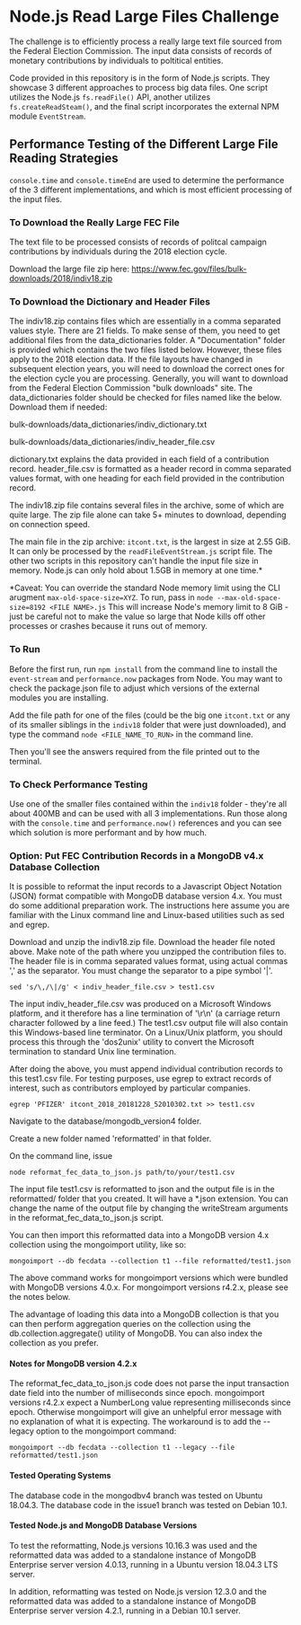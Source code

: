 # Node.js Read Large Files Challenge

The challenge is to efficiently process a really large text file sourced from the Federal Election Commission. The input data consists of records of monetary contributions by individuals to poltitical entities. 
  
Code provided in this repository is in the form of Node.js scripts. They showcase 3 different approaches to process big data files. One script utilizes the Node.js `fs.readFile()` API, another utilizes `fs.createReadSteam()`, and the final script incorporates the external NPM module `EventStream`.

## Performance Testing of the Different Large File Reading Strategies

`console.time` and `console.timeEnd` are used to determine the performance of the 3 different implementations, and which is most efficient processing of the input files.

### To Download the Really Large FEC File

The text file to be processed consists of records of politcal campaign contributions by individuals during the 2018 election cycle.

Download the large file zip here: https://www.fec.gov/files/bulk-downloads/2018/indiv18.zip

### To Download the Dictionary and Header Files 

The indiv18.zip contains files which are essentially in a comma separated values style. There are 21 fields. To make sense of them, you need to get additional files from the data_dictionaries folder. A "Documentation" folder is provided which contains the two files listed below. However, these files apply to the 2018 election data. If the file layouts have changed in subsequent election years, you will need to download the correct ones for the election cycle you are processing. Generally, you will want to  download from the Federal Election Commission "bulk downloads" site. The data_dictionaries folder should be checked for files named like the below. Download them if needed:

bulk-downloads/data_dictionaries/indiv_dictionary.txt

bulk-downloads/data_dictionaries/indiv_header_file.csv

dictionary.txt explains the data provided in each field of a contribution record. header_file.csv is formatted as a header record in comma separated values format, with one heading for each field provided in the contribution record.

The indiv18.zip file contains several files in the archive, some of which are quite large. The zip file alone can take 5+ minutes to download, depending on connection speed. 

The main file in the zip archive: `itcont.txt`, is the largest in size at 2.55 GiB. It can only be processed by the `readFileEventStream.js` script file. The other two scripts in this repository can't handle the input file size in memory. Node.js can only hold about 1.5GB in memory at one time.*

*Caveat: You can override the standard Node memory limit using the CLI arugment `max-old-space-size=XYZ`. To run, pass in `node --max-old-space-size=8192 <FILE NAME>.js` This will increase Node's memory limit to 8 GiB - just be careful not to make the value so large that Node kills off other processes or crashes because it runs out of memory.

### To Run
Before the first run, run `npm install` from the command line to install the `event-stream` and `performance.now` packages from Node. You may want to check the package.json file to adjust which versions of the external modules you are installing.

Add the file path for one of the files (could be the big one `itcont.txt` or any of its smaller siblings in the `indiv18` folder that were just downloaded), and type the command `node <FILE_NAME_TO_RUN>` in the command line.

Then you'll see the answers required from the file printed out to the terminal.

### To Check Performance Testing
Use one of the smaller files contained within the `indiv18` folder - they're all about 400MB and can be used with all 3 implementations. Run those along with the `console.time` and `performance.now()` references and you can see which solution is more performant and by how much.

### Option: Put FEC Contribution Records in a MongoDB v4.x Database Collection
It is possible to reformat the input records to a Javascript Object Notation (JSON) format compatible with MongoDB database version 4.x. You must do some additional preparation work. The instructions here assume you are familiar with the Linux command line and Linux-based utilities such as sed and egrep.

Download and unzip the indiv18.zip file. Download the header file noted above. Make note of the path where you unzipped the contribution files to.
The header file is in comma separated values format, using actual commas ',' as the separator. You must change the separator to a pipe symbol '|'.

`sed 's/\,/\|/g' < indiv_header_file.csv > test1.csv`

The input indiv_header_file.csv was produced on a Microsoft Windows platform, and it therefore has a line termination of '\r\n' (a carriage return character followed by a line feed.) The test1.csv output file will also contain this Windows-based line terminator. On a Linux/Unix platform, you should process this through the 'dos2unix' utility to convert the Microsoft termination to standard Unix line termination.

After doing the above, you must append individual contribution records to this test1.csv file. For testing purposes, use egrep to extract records of interest, such as contributors employed by particular companies.

`egrep 'PFIZER' itcont_2018_20181228_52010302.txt >> test1.csv`
    
Navigate to the database/mongodb_version4 folder.

Create a new folder named 'reformatted' in that folder.

On the command line, issue 

`node reformat_fec_data_to_json.js path/to/your/test1.csv`

The input file test1.csv is reformatted to json and the output file is in the reformatted/ folder that you created. It will have a *.json extension. You can change the name of the output file by changing the writeStream arguments in the reformat_fec_data_to_json.js script.

You can then import this reformatted data into a MongoDB version 4.x collection using the mongoimport utility, like so:

`mongoimport --db fecdata --collection t1 --file reformatted/test1.json`

The above command works for mongoimport versions which were bundled with MongoDB versions 4.0.x. For mongoimport versions r4.2.x, please see the notes below.

The advantage of loading this data into a MongoDB collection is that you can then perform aggregation queries on the collection using the db.collection.aggregate() utility of MongoDB. You can also index the collection as you prefer.

#### Notes for MongoDB version 4.2.x

The reformat_fec_data_to_json.js code does not parse the input transaction date field into the number of milliseconds since epoch. mongoimport versions r4.2.x expect a NumberLong value representing milliseconds since epoch. Otherwise mongoimport will give an unhelpful error message with no explanation of what it is expecting. The workaround is to add the --legacy option to the mongoimport command:

`mongoimport --db fecdata --collection t1 --legacy --file reformatted/test1.json`

#### Tested Operating Systems

The database code in the mongodbv4 branch was tested on Ubuntu 18.04.3. The database code in the issue1 branch was tested on Debian 10.1. 

#### Tested Node.js and MongoDB Database Versions

To test the reformatting, Node.js versions 10.16.3 was used and the reformatted data was added to a standalone instance of MongoDB Enterprise server version 4.0.13, running in a Ubuntu version 18.04.3 LTS server.

In addition, reformatting was tested on Node.js version 12.3.0 and the reformatted data was added to a standalone instance of MongoDB Enterprise server version 4.2.1, running in a Debian 10.1 server.


